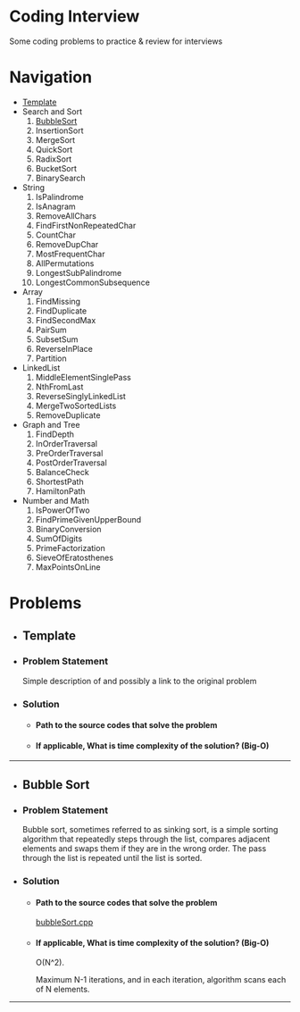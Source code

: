 # Coding Interview
Some coding problems to practice & review for interviews

# Navigation
- [Template](#template)
- Search and Sort
    1. [BubbleSort](#bubble-sort)
    2. InsertionSort
    3. MergeSort
    4. QuickSort
    5. RadixSort
    6. BucketSort
    7. BinarySearch
- String
    1. IsPalindrome
    2. IsAnagram
    3. RemoveAllChars
    4. FindFirstNonRepeatedChar
    5. CountChar
    6. RemoveDupChar
    7. MostFrequentChar
    8. AllPermutations
    9. LongestSubPalindrome
    10. LongestCommonSubsequence
- Array
    1. FindMissing
    2. FindDuplicate
    3. FindSecondMax
    4. PairSum
    5. SubsetSum
    6. ReverseInPlace
    7. Partition
- LinkedList
    1. MiddleElementSinglePass
    2. NthFromLast
    3. ReverseSinglyLinkedList
    4. MergeTwoSortedLists
    5. RemoveDuplicate
- Graph and Tree
    1. FindDepth
    2. InOrderTraversal
    3. PreOrderTraversal
    4. PostOrderTraversal
    5. BalanceCheck
    6. ShortestPath
    7. HamiltonPath
- Number and Math
    1. IsPowerOfTwo
    2. FindPrimeGivenUpperBound
    3. BinaryConversion
    4. SumOfDigits
    5. PrimeFactorization
    6. SieveOfEratosthenes
    7. MaxPointsOnLine

# Problems

- ## Template

- ### Problem Statement
    Simple description of and possibly a link to the original problem

- ### Solution

  - #### Path to the source codes that solve the problem

  - #### If applicable, What is time complexity of the solution? (Big-O)
  
---
  
- ## Bubble Sort

- ### Problem Statement
    Bubble sort, sometimes referred to as sinking sort, is a simple sorting algorithm that repeatedly steps through the list, compares adjacent elements and swaps them if they are in the wrong order. 
The pass through the list is repeated until the list is sorted.

- ### Solution

  - #### Path to the source codes that solve the problem
  
    [bubbleSort.cpp](./SearchSort/bubbleSort/bubbleSort.cpp)

  - #### If applicable, What is time complexity of the solution? (Big-O)
  
    O(N^2).

    Maximum N-1 iterations, and in each iteration, algorithm scans each of N elements.

---

